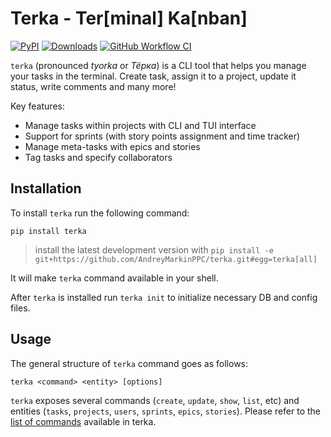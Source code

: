 # Terka - Ter[minal] Ka[nban]
[![PyPI](https://img.shields.io/pypi/v/terka?logo=pypi&logoColor=white&style=flat-square)](https://pypi.org/project/terka)
[![Downloads](https://static.pepy.tech/badge/terka)](https://pypi.org/project/terka)
[![GitHub Workflow CI](https://img.shields.io/github/actions/workflow/status/AndreyMarkinPPC/terka/pytest.yml?branch=main&label=pytest&logo=python&logoColor=white&style=flat-square)](https://github.com/AndreyMarkinPPC/terka/actions/workflows/pytest.yml?branch=main)


`terka` (pronounced *tyorka* or *Тёрка*) is a CLI tool that helps you manage your tasks
in the terminal. Create task, assign it to a project, update it status, write
comments and many more!

Key features:
* Manage tasks within projects with CLI and TUI interface
* Support for sprints (with story points assignment and time tracker)
* Manage meta-tasks with epics and stories
* Tag tasks and specify collaborators

## Installation

To install `terka` run the following command:

`pip install terka`
> install the latest development version with `pip install -e git+https://github.com/AndreyMarkinPPC/terka.git#egg=terka[all]`

It will make `terka` command available in your shell.

After `terka` is installed run `terka init` to initialize necessary DB and
config files.

## Usage

The general structure of `terka` command goes as follows:

`terka <command> <entity> [options]`

`terka` exposes several commands (`create`, `update`, `show`, `list`, etc)
and entities (`tasks`, `projects`, `users`, `sprints`, `epics`, `stories`).
Please refer to the [list of commands](docs/command_examples.md) available in terka.
